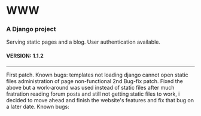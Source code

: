 WWW
======
### A Django project
Serving static pages and a blog. User authentication available.

#### VERSION: 1.1.2
------
First patch.
Known bugs:
    templates not loading
    django cannot open static files 
    administration of page non-functional 
 2nd Bug-fix patch.
 Fixed the above but a work-around was used instead of static files
 after much fratration reading forum posts and still not getting static files to work,
 i decided to move ahead and finish the website's features and fix that bug on a later date.
 Known bugs: